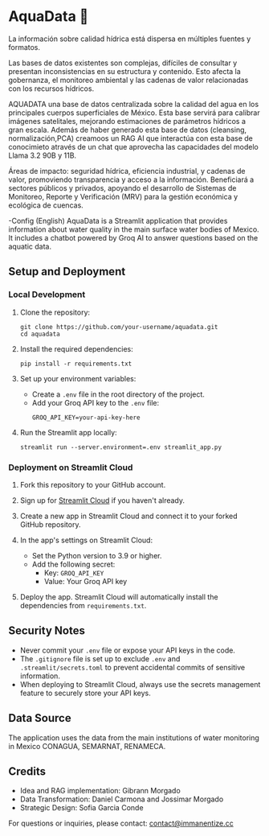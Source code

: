 # AquaData 🌊
La información sobre calidad hídrica está dispersa en múltiples fuentes y formatos.

Las bases de datos existentes son complejas, difíciles de consultar y presentan inconsistencias en su estructura y contenido. Esto afecta la gobernanza, el monitoreo ambiental y las cadenas de valor relacionadas con los recursos hídricos.

AQUADATA una base de datos centralizada sobre la calidad del agua en los principales cuerpos superficiales de México. Esta base servirá para calibrar imágenes satelitales, mejorando estimaciones de parámetros hídricos a gran escala. Además de haber generado esta base de datos (cleansing, normalización,PCA) creamoos un RAG AI que interactúa con esta base de conocimieto através de un chat que aprovecha las capacidades del modelo Llama 3.2 90B y 11B.

Áreas de impacto: seguridad hídrica, eficiencia industrial, y cadenas de valor, promoviendo transparencia y acceso a la información. Beneficiará a sectores públicos y privados, apoyando el desarrollo de Sistemas de Monitoreo, Reporte y Verificación (MRV) para la gestión económica y ecológica de cuencas.

-Config (English)
AquaData is a Streamlit application that provides information about water quality in the main surface water bodies of Mexico. It includes a chatbot powered by Groq AI to answer questions based on the aquatic data.

## Setup and Deployment

### Local Development

1. Clone the repository:
   ```
   git clone https://github.com/your-username/aquadata.git
   cd aquadata
   ```

2. Install the required dependencies:
   ```
   pip install -r requirements.txt
   ```

3. Set up your environment variables:
   - Create a `.env` file in the root directory of the project.
   - Add your Groq API key to the `.env` file:
     ```
     GROQ_API_KEY=your-api-key-here
     ```

4. Run the Streamlit app locally:
   ```
   streamlit run --server.environment=.env streamlit_app.py
   ```

### Deployment on Streamlit Cloud

1. Fork this repository to your GitHub account.

2. Sign up for [Streamlit Cloud](https://streamlit.io/cloud) if you haven't already.

3. Create a new app in Streamlit Cloud and connect it to your forked GitHub repository.

4. In the app's settings on Streamlit Cloud:
   - Set the Python version to 3.9 or higher.
   - Add the following secret:
     - Key: `GROQ_API_KEY`
     - Value: Your Groq API key

5. Deploy the app. Streamlit Cloud will automatically install the dependencies from `requirements.txt`.

## Security Notes

- Never commit your `.env` file or expose your API keys in the code.
- The `.gitignore` file is set up to exclude `.env` and `.streamlit/secrets.toml` to prevent accidental commits of sensitive information.
- When deploying to Streamlit Cloud, always use the secrets management feature to securely store your API keys.

## Data Source

The application uses the data from the main institutions of water monitoring in Mexico CONAGUA, SEMARNAT, RENAMECA.
## Credits

- Idea and RAG implementation: Gibrann Morgado
- Data Transformation: Daniel Carmona and Jossimar Morgado
- Strategic Design: Sofia Garcia Conde

For questions or inquiries, please contact: contact@immanentize.cc

